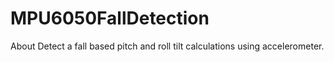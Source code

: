 # MPU6050FallDetection

About
Detect a fall based pitch and roll tilt calculations using accelerometer.
